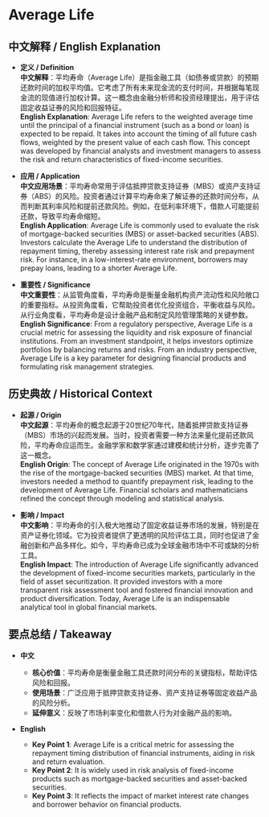 # Average Life

## 中文解释 / English Explanation

* **定义 / Definition**  
  **中文解释**：平均寿命（Average Life）是指金融工具（如债券或贷款）的预期还款时间的加权平均值。它考虑了所有未来现金流的支付时间，并根据每笔现金流的现值进行加权计算。这一概念由金融分析师和投资经理提出，用于评估固定收益证券的风险和回报特征。  
  **English Explanation**: Average Life refers to the weighted average time until the principal of a financial instrument (such as a bond or loan) is expected to be repaid. It takes into account the timing of all future cash flows, weighted by the present value of each cash flow. This concept was developed by financial analysts and investment managers to assess the risk and return characteristics of fixed-income securities.

* **应用 / Application**  
  **中文应用场景**：平均寿命常用于评估抵押贷款支持证券（MBS）或资产支持证券（ABS）的风险。投资者通过计算平均寿命来了解证券的还款时间分布，从而判断其利率风险和提前还款风险。例如，在低利率环境下，借款人可能提前还款，导致平均寿命缩短。  
  **English Application**: Average Life is commonly used to evaluate the risk of mortgage-backed securities (MBS) or asset-backed securities (ABS). Investors calculate the Average Life to understand the distribution of repayment timing, thereby assessing interest rate risk and prepayment risk. For instance, in a low-interest-rate environment, borrowers may prepay loans, leading to a shorter Average Life.

* **重要性 / Significance**  
  **中文重要性**：从监管角度看，平均寿命是衡量金融机构资产流动性和风险敞口的重要指标。从投资角度看，它帮助投资者优化投资组合，平衡收益与风险。从行业角度看，平均寿命是设计金融产品和制定风险管理策略的关键参数。  
  **English Significance**: From a regulatory perspective, Average Life is a crucial metric for assessing the liquidity and risk exposure of financial institutions. From an investment standpoint, it helps investors optimize portfolios by balancing returns and risks. From an industry perspective, Average Life is a key parameter for designing financial products and formulating risk management strategies.

## 历史典故 / Historical Context

* **起源 / Origin**  
  **中文起源**：平均寿命的概念起源于20世纪70年代，随着抵押贷款支持证券（MBS）市场的兴起而发展。当时，投资者需要一种方法来量化提前还款风险，平均寿命应运而生。金融学家和数学家通过建模和统计分析，逐步完善了这一概念。  
  **English Origin**: The concept of Average Life originated in the 1970s with the rise of the mortgage-backed securities (MBS) market. At that time, investors needed a method to quantify prepayment risk, leading to the development of Average Life. Financial scholars and mathematicians refined the concept through modeling and statistical analysis.

* **影响 / Impact**  
  **中文影响**：平均寿命的引入极大地推动了固定收益证券市场的发展，特别是在资产证券化领域。它为投资者提供了更透明的风险评估工具，同时也促进了金融创新和产品多样化。如今，平均寿命已成为全球金融市场中不可或缺的分析工具。  
  **English Impact**: The introduction of Average Life significantly advanced the development of fixed-income securities markets, particularly in the field of asset securitization. It provided investors with a more transparent risk assessment tool and fostered financial innovation and product diversification. Today, Average Life is an indispensable analytical tool in global financial markets.

## 要点总结 / Takeaway

* **中文**  
  - **核心价值**：平均寿命是衡量金融工具还款时间分布的关键指标，帮助评估风险和回报。  
  - **使用场景**：广泛应用于抵押贷款支持证券、资产支持证券等固定收益产品的风险分析。  
  - **延伸意义**：反映了市场利率变化和借款人行为对金融产品的影响。

* **English**  
  - **Key Point 1**: Average Life is a critical metric for assessing the repayment timing distribution of financial instruments, aiding in risk and return evaluation.  
  - **Key Point 2**: It is widely used in risk analysis of fixed-income products such as mortgage-backed securities and asset-backed securities.  
  - **Key Point 3**: It reflects the impact of market interest rate changes and borrower behavior on financial products.